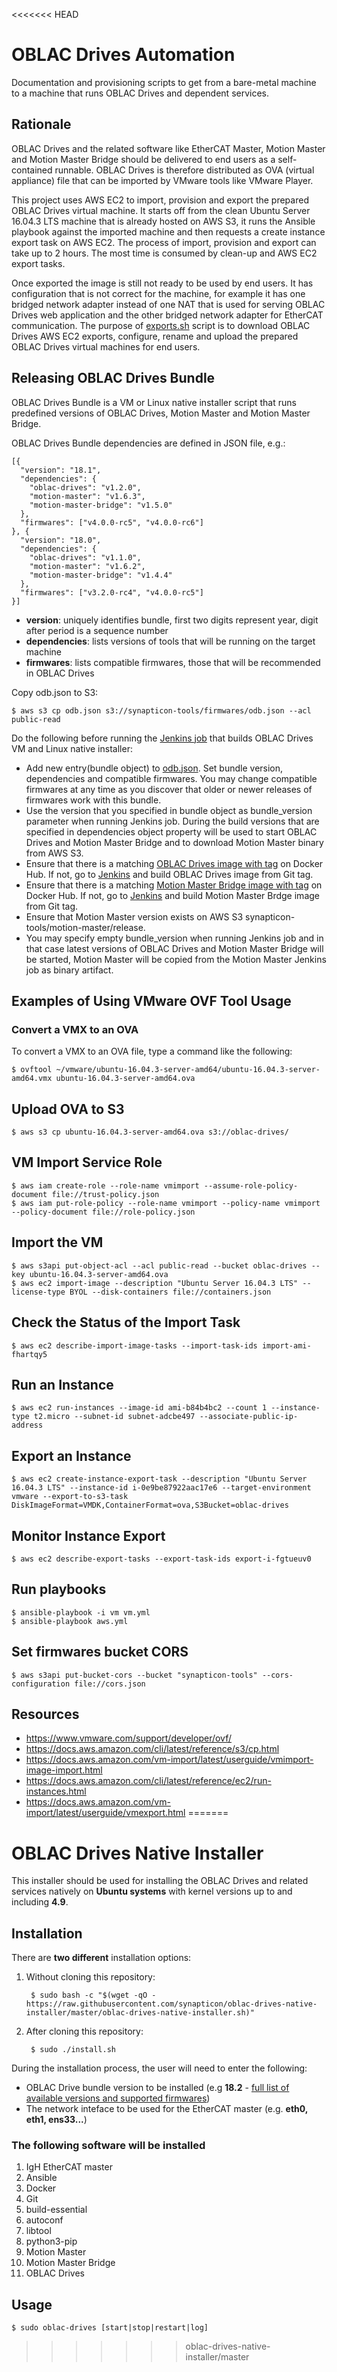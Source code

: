 <<<<<<< HEAD
# OBLAC Drives Automation

Documentation and provisioning scripts to get from a bare-metal machine to a machine that runs OBLAC Drives and dependent services.

## Rationale

OBLAC Drives and the related software like EtherCAT Master, Motion Master and Motion Master Bridge should be delivered to end users as a self-contained runnable. OBLAC Drives is therefore distributed as OVA (virtual appliance) file that can be imported by VMware tools like VMware Player.

This project uses AWS EC2 to import, provision and export the prepared OBLAC Drives virtual machine. It starts off from the clean Ubuntu Server 16.04.3 LTS machine that is already hosted on AWS S3, it runs the Ansible playbook against the imported machine and then requests a create instance export task on AWS EC2. The process of import, provision and export can take up to 2 hours. The most time is consumed by clean-up and AWS EC2 export tasks.

Once exported the image is still not ready to be used by end users. It has configuration that is not correct for the machine, for example it has one bridged network adapter instead of one NAT that is used for serving OBLAC Drives web application and the other bridged network adapter for EtherCAT communication. The purpose of [exports.sh](https://github.com/synapticon/oblac-drives-automation/blob/master/exports.sh) script is to download OBLAC Drives AWS EC2 exports, configure, rename and upload the prepared OBLAC Drives virtual machines for end users.

## Releasing OBLAC Drives Bundle

OBLAC Drives Bundle is a VM or Linux native installer script that runs predefined versions of OBLAC Drives, Motion Master and Motion Master Bridge.

OBLAC Drives Bundle dependencies are defined in JSON file, e.g.:

    [{
      "version": "18.1",
      "dependencies": {
        "oblac-drives": "v1.2.0",
        "motion-master": "v1.6.3",
        "motion-master-bridge": "v1.5.0"
      },
      "firmwares": ["v4.0.0-rc5", "v4.0.0-rc6"]
    }, {
      "version": "18.0",
      "dependencies": {
        "oblac-drives": "v1.1.0",
        "motion-master": "v1.6.2",
        "motion-master-bridge": "v1.4.4"
      },
      "firmwares": ["v3.2.0-rc4", "v4.0.0-rc5"]
    }]

- **version**: uniquely identifies bundle, first two digits represent year, digit after period is a sequence number
- **dependencies**: lists versions of tools that will be running on the target machine
- **firmwares**: lists compatible firmwares, those that will be recommended in OBLAC Drives

Copy odb.json to S3:

    $ aws s3 cp odb.json s3://synapticon-tools/firmwares/odb.json --acl public-read

Do the following before running the [Jenkins job](https://ci2.synapticon.com/job/oblac-drives-automation/job/master/) that builds OBLAC Drives VM and Linux native installer:

- Add new entry(bundle object) to [odb.json](https://s3-eu-west-1.amazonaws.com/synapticon-tools/firmwares/odb.json). Set bundle version, dependencies and compatible firmwares. You may change compatible firmwares at any time as you discover that older or newer releases of firmwares work with this bundle.
- Use the version that you specified in bundle object as bundle_version parameter when running Jenkins job. During the build versions that are specified in dependencies object property will be used to start OBLAC Drives and Motion Master Bridge and to download Motion Master binary from AWS S3.
- Ensure that there is a matching [OBLAC Drives image with tag](https://hub.docker.com/r/synapticon/oblac-drives/tags/) on Docker Hub. If not, go to [Jenkins](https://ci2.synapticon.com/job/oblac-drives/) and build OBLAC Drives image from Git tag.
- Ensure that there is a matching [Motion Master Bridge image with tag](https://hub.docker.com/r/synapticon/motion-master-bridge/) on Docker Hub. If not, go to [Jenkins](https://ci2.synapticon.com/job/motion-master-bridge/) and build Motion Master Brdge image from Git tag.
- Ensure that Motion Master version exists on AWS S3 synapticon-tools/motion-master/release.
- You may specify empty bundle_version when running Jenkins job and in that case latest versions of OBLAC Drives and Motion Master Bridge will be started, Motion Master will be copied from the Motion Master Jenkins job as binary artifact.

## Examples of Using VMware OVF Tool Usage

### Convert a VMX to an OVA

To convert a VMX to an OVA file, type a command like the following:

    $ ovftool ~/vmware/ubuntu-16.04.3-server-amd64/ubuntu-16.04.3-server-amd64.vmx ubuntu-16.04.3-server-amd64.ova

## Upload OVA to S3

    $ aws s3 cp ubuntu-16.04.3-server-amd64.ova s3://oblac-drives/

## VM Import Service Role

    $ aws iam create-role --role-name vmimport --assume-role-policy-document file://trust-policy.json
    $ aws iam put-role-policy --role-name vmimport --policy-name vmimport --policy-document file://role-policy.json

## Import the VM

    $ aws s3api put-object-acl --acl public-read --bucket oblac-drives --key ubuntu-16.04.3-server-amd64.ova
    $ aws ec2 import-image --description "Ubuntu Server 16.04.3 LTS" --license-type BYOL --disk-containers file://containers.json

## Check the Status of the Import Task

    $ aws ec2 describe-import-image-tasks --import-task-ids import-ami-fhartqy5

## Run an Instance

    $ aws ec2 run-instances --image-id ami-b84b4bc2 --count 1 --instance-type t2.micro --subnet-id subnet-adcbe497 --associate-public-ip-address

## Export an Instance

    $ aws ec2 create-instance-export-task --description "Ubuntu Server 16.04.3 LTS" --instance-id i-0e9be87922aac17e6 --target-environment vmware --export-to-s3-task DiskImageFormat=VMDK,ContainerFormat=ova,S3Bucket=oblac-drives

## Monitor Instance Export

    $ aws ec2 describe-export-tasks --export-task-ids export-i-fgtueuv0

## Run playbooks

    $ ansible-playbook -i vm vm.yml
    $ ansible-playbook aws.yml

## Set firmwares bucket CORS

    $ aws s3api put-bucket-cors --bucket "synapticon-tools" --cors-configuration file://cors.json

## Resources

* https://www.vmware.com/support/developer/ovf/
* https://docs.aws.amazon.com/cli/latest/reference/s3/cp.html
* https://docs.aws.amazon.com/vm-import/latest/userguide/vmimport-image-import.html
* https://docs.aws.amazon.com/cli/latest/reference/ec2/run-instances.html
* https://docs.aws.amazon.com/vm-import/latest/userguide/vmexport.html
=======
# OBLAC Drives Native Installer

This installer should be used for installing the OBLAC Drives and related services natively on **Ubuntu systems** with kernel versions up to and including **4.9**.

## Installation

There are **two different** installation options:

1) Without cloning this repository:

        $ sudo bash -c "$(wget -qO - https://raw.githubusercontent.com/synapticon/oblac-drives-native-installer/master/oblac-drives-native-installer.sh)"
    
2) After cloning this repository:

        $ sudo ./install.sh
    
During the installation process, the user will need to enter the following:
- OBLAC Drive bundle version to be installed (e.g **18.2** - [full list of available versions and supported firmwares](https://synapticon-tools.s3.amazonaws.com/firmwares/odb.json))
- The network inteface to be used for the EtherCAT master (e.g. **eth0, eth1, ens33...**)

### The following software will be installed

1) IgH EtherCAT master
2) Ansible
3) Docker
4) Git
5) build-essential
6) autoconf
7) libtool
8) python3-pip
9) Motion Master
10) Motion Master Bridge
11) OBLAC Drives

## Usage

    $ sudo oblac-drives [start|stop|restart|log]
>>>>>>> oblac-drives-native-installer/master
